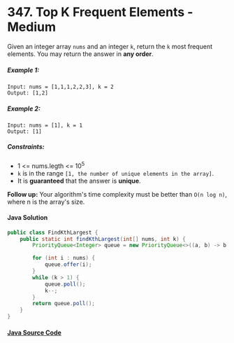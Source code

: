 # 347. Top K Frequent Elements - Medium

Given an integer array ```nums``` and an integer ```k```, return the ```k``` most frequent elements. You may return the answer in <b>any order</b>.

 

##### Example 1:

```
Input: nums = [1,1,1,2,2,3], k = 2
Output: [1,2]
```

##### Example 2:

```
Input: nums = [1], k = 1
Output: [1]
``` 

##### Constraints:

- 1 <= nums.legth <= 10<sup>5</sup>
- ```k``` is in the range ```[1, the number of unique elements in the array]```.
- It is <b>guaranteed</b> that the answer is <b>unique</b>.
 

<b>Follow up:</b> Your algorithm's time complexity must be better than ```O(n log n)```, where n is the array's size.

#### Java Solution
```java
public class FindKthLargest {
    public static int findKthLargest(int[] nums, int k) {
        PriorityQueue<Integer> queue = new PriorityQueue<>((a, b) -> b - a);

        for (int i : nums) {
            queue.offer(i);
        }
        while (k > 1) {
            queue.poll();
            k--;
        }
        return queue.poll();
    }
}
```

#### [Java Source Code](../../../src/main/java/com/algorithm/stacksandqueues/FindKthLargest.java)